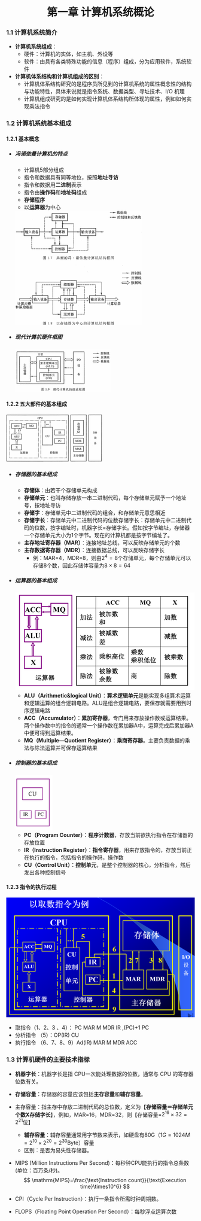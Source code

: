 <center><h1>第一章 计算机系统概论</h1></center>



### 1.1 计算机系统简介

- **计算机系统组成**：
  - 硬件：计算机的实体，如主机、外设等
  - 软件：由具有各类特殊功能的信息（程序）组成，分为应用软件，系统软件
- **计算机体系结构和计算机组成的区别**：
  - 计算机体系结构研究的是程序员所见到的计算机系统的属性概念性的结构与功能特性，具体来说就是指令系统、数据类型、寻址技术、I/O 机理
  - 计算机组成研究的是如何实现计算机体系结构所体现的属性，例如如何实现乘法指令



### 1.2 计算机系统基本组成

#### 1.2.1 基本概念

- ##### 冯诺依曼计算机的特点

   - 计算机5部分组成
   - 指令和数据具有同等地位，按照**地址寻访**
   - 指令和数据用**二进制**表示
   - 指令由**操作码**和**地址码**组成
   - **存储程序**
   - 以**运算器**为中心

   <img src="assets/image-20240616194604883.png" alt="image-20240616194604883" style="zoom: 33%;" />

- ##### 现代计算机硬件框图

   <img src="assets/image-20240616195237016.png" alt="image-20240616195237016" style="zoom: 25%;" />

#### 1.2.2 五大部件的基本组成

<img src="assets/image-20240616200349914.png" alt="image-20240616200349914" style="zoom: 25%;" />

- ##### 存储器的基本组成

   - **存储体**：由若干个存储单元构成
   - **存储单元**：也叫存储存放一串二进制代码，每个存储单元赋予一个地址号，按地址寻访
   - **存储字**：存储单元中二进制代码的组合，和存储单元意思相近
   - **存储字长**：存储单元中二进制代码的位数存储字长：存储单元中二进制代码的位数，按字编址时，机器字长=存储字长。假如按字节编址，存储器一个存储单元大小为1个字节。现在的计算机都是按字节编址了。
   - **主存地址寄存器（MAR）**：连接地址总线，可以反映存储单元的个数
   - **主存数据寄存器（MDR）**：连接数据总线，可以反映存储字长
     - 例：MAR=4，MDR=8，则由$2^4=8$个存储单元，每个存储单元可以存储8个数，因此存储体容量为$8\times8=64$

- ##### 运算器的基本组成

   <img src="assets/image-20240616195731258.png" alt="image-20240616195731258" style="zoom: 80%;" />

   - **ALU（Arithmetic&logical Unit）**：**算术逻辑单元**是能实现多组算术运算和逻辑运算的组合逻辑电路。ALU是组合逻辑电路，要保存就需要用到时序逻辑电路
   - **ACC（Accumulator）**：**累加寄存器**，专门用来存放操作数或运算结果。两个操作数中的指令的通常一个操作数在累加器A中，运算完成后累加器A中便可得到运算结果。
   - **MQ（Multiple—Quotient Register）**：**乘商寄存器**。主要负责数据的乘法与除法运算并可保存运算结果

- ##### 控制器的基本组成

   <img src="assets/image-20240616200442626.png" alt="image-20240616200442626" style="zoom:50%;" />

   - **PC（Program Counter）**：**程序计数器**，存放当前欲执行指令在存储器的存放位置
   - **IR（Instruction Register）**：**指令寄存器**，用来存放指令的，存放当前正在执行的指令，包括指令的操作码，操作数
   - **CU（Control Unit）**：**控制单元**，是整个控制器的核心，分析指令，然后发出各种控制信号

#### 1.2.3 指令的执行过程

<img src="assets/image-20240312000025377.png" alt="image-20240312000025377" style="zoom: 50%;" />

- 取指令（1、2、3 、4）： PC MAR M MDR IR ,(PC)+1 PC
- 分析指令 （5）：OP(IR) CU
- 执行指令 （6、7、8、9）Ad(IR) MAR M MDR ACC

### 1.3 计算机硬件的主要技术指标

- **机器字长**：机器字长是指 CPU一次能处理数据的位数，通常与 CPU 的寄存器位数有关。

- **存储容量**：存储器的容量应该包括**主存容量**和**辅存容量**。
- 主存容量：指主存中存放二进制代码的总位数，定义为【**存储容量＝存储单元个数X存储字长**】，例如，MAR=16，MDR=32，则【存储容量=$2^{16}\times32=2^{21}$位】


  - **辅存容量**：辅存容量通常用字节数来表示，如硬盘有80G（$1G=1024M=2^{10}\times2^{20}=2^{30}$Byte）容量
  - 区别：是否为易失性存储器。

- MIPS (Million Instructions Per Second)：每秒钟CPU能执行的指令总条数 (单位：百万条/秒)。
  $$
  \mathrm{MIPS}=\frac{\text{Instruction count}}{\text{Execution time}\times10^6}
  $$

- CPI（Cycle Per Instruction）：执行一条指令所需时钟周期数。
- FLOPS（Floating Point Operation Per Second）：每秒浮点运算次数